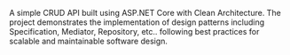 A simple CRUD API built using ASP.NET Core with Clean Architecture. 
The project demonstrates the implementation of design patterns including Specification, Mediator, Repository, etc..
following best practices for scalable and maintainable software design.
